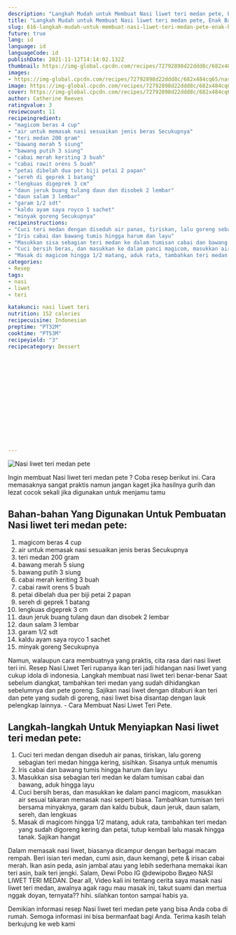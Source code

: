```yaml
---
description: "Langkah Mudah untuk Membuat Nasi liwet teri medan pete, Enak Banget"
title: "Langkah Mudah untuk Membuat Nasi liwet teri medan pete, Enak Banget"
slug: 616-langkah-mudah-untuk-membuat-nasi-liwet-teri-medan-pete-enak-banget
future: true
lang: id
language: id
languageCode: id
publishDate: 2021-11-12T14:14:02.132Z 
thumbnail: https://img-global.cpcdn.com/recipes/72792898d22ddd8c/682x484cq65/nasi-liwet-teri-medan-pete-foto-resep-utama.webp
images:
- https://img-global.cpcdn.com/recipes/72792898d22ddd8c/682x484cq65/nasi-liwet-teri-medan-pete-foto-resep-utama.webp
image: https://img-global.cpcdn.com/recipes/72792898d22ddd8c/682x484cq65/nasi-liwet-teri-medan-pete-foto-resep-utama.webp
cover: https://img-global.cpcdn.com/recipes/72792898d22ddd8c/682x484cq65/nasi-liwet-teri-medan-pete-foto-resep-utama.webp
author: Catherine Reeves
ratingvalue: 3
reviewcount: 11
recipeingredient:
- "magicom beras 4 cup"
- "air untuk memasak nasi sesuaikan jenis beras Secukupnya"
- "teri medan 200 gram"
- "bawang merah 5 siung"
- "bawang putih 3 siung"
- "cabai merah keriting 3 buah"
- "cabai rawit orens 5 buah"
- "petai dibelah dua per biji petai 2 papan"
- "sereh di geprek 1 batang"
- "lengkuas digeprek 3 cm"
- "daun jeruk buang tulang daun dan disobek 2 lembar"
- "daun salam 3 lembar"
- "garam 1/2 sdt"
- "kaldu ayam saya royco 1 sachet"
- "minyak goreng Secukupnya"
recipeinstructions:
- "Cuci teri medan dengan diseduh air panas, tiriskan, lalu goreng sebagian teri medan hingga kering, sisihkan. Sisanya untuk menumis"
- "Iris cabai dan bawang tumis hingga harum dan layu"
- "Masukkan sisa sebagian teri medan ke dalam tumisan cabai dan bawang, aduk hingga layu"
- "Cuci bersih beras, dan masukkan ke dalam panci magicom, masukkan air sesuai takaran memasak nasi seperti biasa. Tambahkan tumisan teri bersama minyaknya, garam dan kaldu bubuk, daun jeruk, daun salam, sereh, dan lengkuas"
- "Masak di magicom hingga 1/2 matang, aduk rata, tambahkan teri medan yang sudah digoreng kering dan petai, tutup kembali lalu masak hingga tanak. Sajikan hangat"
categories:
- Resep
tags:
- nasi
- liwet
- teri

katakunci: nasi liwet teri 
nutrition: 152 calories
recipecuisine: Indonesian
preptime: "PT32M"
cooktime: "PT53M"
recipeyield: "3"
recipecategory: Dessert


     
    
    
    
    
    
    
    
    
    
    
      
    
---
```



![Nasi liwet teri medan pete](https://img-global.cpcdn.com/recipes/72792898d22ddd8c/682x484cq65/nasi-liwet-teri-medan-pete-foto-resep-utama.webp)

Ingin membuat Nasi liwet teri medan pete ? Coba resep berikut ini. Cara memasaknya sangat praktis namun jangan kaget jika hasilnya gurih dan lezat cocok sekali jika digunakan untuk menjamu tamu

<!--inarticleads1-->

## Bahan-bahan Yang Digunakan Untuk Pembuatan Nasi liwet teri medan pete:

1. magicom beras 4 cup
1. air untuk memasak nasi sesuaikan jenis beras Secukupnya
1. teri medan 200 gram
1. bawang merah 5 siung
1. bawang putih 3 siung
1. cabai merah keriting 3 buah
1. cabai rawit orens 5 buah
1. petai dibelah dua per biji petai 2 papan
1. sereh di geprek 1 batang
1. lengkuas digeprek 3 cm
1. daun jeruk buang tulang daun dan disobek 2 lembar
1. daun salam 3 lembar
1. garam 1/2 sdt
1. kaldu ayam saya royco 1 sachet
1. minyak goreng Secukupnya

Namun, walaupun cara membuatnya yang praktis, cita rasa dari nasi liwet teri ini. Resep Nasi Liwet Teri rupanya ikan teri jadi hidangan nasi liwet yang cukup idola di indonesia. Langkah membuat nasi liwet teri benar-benar Saat sebelum diangkat, tambahkan teri medan yang sudah dihidangkan sebelumnya dan pete goreng. Sajikan nasi liwet dengan ditaburi ikan teri dan pete yang sudah di goreng, nasi liwet bisa disantap dengan lauk pelengkap lainnya. - Cara Membuat Nasi Liwet Teri Pete. 

<!--inarticleads2-->

## Langkah-langkah Untuk Menyiapkan Nasi liwet teri medan pete:

1. Cuci teri medan dengan diseduh air panas, tiriskan, lalu goreng sebagian teri medan hingga kering, sisihkan. Sisanya untuk menumis
1. Iris cabai dan bawang tumis hingga harum dan layu
1. Masukkan sisa sebagian teri medan ke dalam tumisan cabai dan bawang, aduk hingga layu
1. Cuci bersih beras, dan masukkan ke dalam panci magicom, masukkan air sesuai takaran memasak nasi seperti biasa. Tambahkan tumisan teri bersama minyaknya, garam dan kaldu bubuk, daun jeruk, daun salam, sereh, dan lengkuas
1. Masak di magicom hingga 1/2 matang, aduk rata, tambahkan teri medan yang sudah digoreng kering dan petai, tutup kembali lalu masak hingga tanak. Sajikan hangat


Dalam memasak nasi liwet, biasanya dicampur dengan berbagai macam rempah. Beri isian teri medan, cumi asin, daun kemangi, pete &amp; irisan cabai merah. Ikan asin peda, asin jambal atau yang lebih sederhana memakai ikan teri asin, baik teri jengki. Salam, Dewi Pobo IG @dewipobo Видео NASI LIWET TERI MEDAN. Dear all, Video kali ini tentang cerita saya masak nasi liwet teri medan, awalnya agak ragu mau masak ini, takut suami dan mertua nggak doyan, ternyata?? hihi. silahkan tonton sampai habis ya. 

Demikian informasi  resep Nasi liwet teri medan pete   yang bisa Anda coba di rumah. Semoga informasi ini bisa bermanfaat bagi Anda. Terima kasih telah berkujung ke web kami

